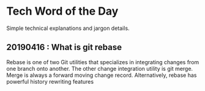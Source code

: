 # Tech Word of the Day
Simple technical explanations and jargon details.

## 20190416 : What is git rebase
Rebase is one of two Git utilities that specializes in integrating changes from one branch onto another. 
The other change integration utility is git merge. Merge is always a forward moving change record. 
Alternatively, rebase has powerful history rewriting features
